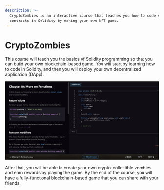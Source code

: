 ```yaml
---
description: >-
  CryptoZombies is an interactive course that teaches you how to code smart
  contracts in Solidity by making your own NFT game.
---
```


# CryptoZombies

This course will teach you the basics of Solidity programming so that you can build your own blockchain-based game. You will start by learning how to code in Solidity, and then you will deploy your own decentralized application (DApp).&#x20;

![CryptoZombies Lesson 1 Chapter 10](<../../../../../.gitbook/assets/Screen Shot 2022-06-13 at 3.23.16 PM.png>)

After that, you will be able to create your own crypto-collectible zombies and earn rewards by playing the game. By the end of the course, you will have a fully-functional blockchain-based game that you can share with your friends!

